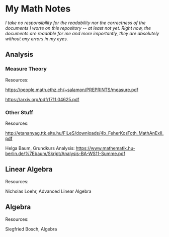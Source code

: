 # My Math Notes
*I take no responsibility for the readability nor the correctness of the documents I worte on this repository -- at least not yet. Right now, the documents are readable for me and more importantly, they are absolutely without any errors in my eyes.*
## Analysis
### Measure Theory
Resources:

https://people.math.ethz.ch/~salamon/PREPRINTS/measure.pdf

https://arxiv.org/pdf/1711.04625.pdf

### Other Stuff
Resources:

http://etananyag.ttk.elte.hu/FiLeS/downloads/4b_FeherKosToth_MathAnExII.pdf

Helga Baum, Grundkurs Analysis: https://www.mathematik.hu-berlin.de/%7Ebaum/Skript/Analysis-BA-WS11-Summe.pdf

## Linear Algebra
Resources:

Nicholas Loehr, Advanced Linear Algebra

## Algebra
Resources:

Siegfried Bosch, Algebra
